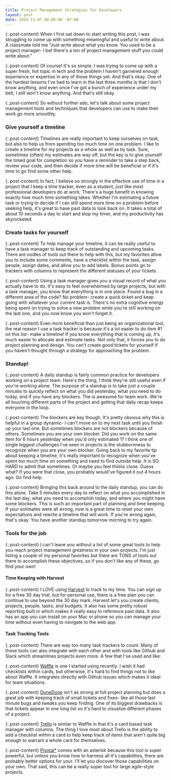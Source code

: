 ```yaml
---
title: Project Management Strategies for Developers
layout: post
date: 2016-11-07 00:00:00 -07:00
---
```


{:.post-content}
When I first sat down to start writing this post, I was struggling to come up with something meaningful and useful to write about. A classmate told me "Just write about what you know. You used to be a project manager- I bet there's a ton of project management stuff you could write about."

{:.post-content}
Of course! It's so simple. I was trying to come up with a super fresh, hot topic in tech and the problem I haven't garnered enough experience or expertise in any of those things yet. And that's okay. One of the hardest lessons I've had to learn in the last three months is that I don't know anything, and even once I've got a bunch of experience under my belt, I still won't know anything. And that's still okay.

{:.post-content}
So without further ado, let's talk about some project management tools and techniques that developers can use to make their work go more smoothly.


### Give yourself a timeline

{:.post-content}
Timelines are really important to keep ourselves on task, but also to help us from spending too much time on one problem. I like to create a timeline for my projects as a whole as well as by task. Sure, sometimes (often) my estimates are way off, but the key is to give yourself the timed goal for completion so you have a reminder to take a step back, review your code, and then decide if more time will be beneficial or if it's time to go find some other help.

{:.post-content}
In fact, I believe so strongly in the effective use of time in a project that I keep a time tracker, even as a student, just like most professional developers do at work. There's a huge benefit in knowing exactly how much time something takes. Whether I'm estimating a future task or trying to decide if I can still spend more time on a problem before seeking help, it's great to have past data to look back on. It takes a total of about 10 seconds a day to start and stop my timer, and my productivity has skyrocketed.

### Create tasks for yourself

{:.post-content}
To help manage your timeline, it can be really useful to have a task manager to keep track of outstanding and upcoming tasks. There are oodles of tools out there to help with this, but my favorites allow you to include some comments, have a checklist within the task, assign people, assign dates, and allow you to add labels. Bonus points go to trackers with columns to represent the different statuses of your tickets.

{:.post-content}
Using a task manager gives you a visual record of what you actually have to do. It's easy to feel overwhelmed by large projects, but with a task manager, you know that everything is in one place. Found a bug in a different area of the code? No problem- create a quick ticket and keep going with whatever your current task is. There's no extra cognitive energy being spent on trying to solve a new problem while you're still working on the last one, and you now know you won't forget it.

{:.post-content}
Even more beneficial than just being an organizational tool, the real reason I use a task tracker is because it's a lot easier to do item #1 on this list- make a timeline! If you know everything that is coming up, it's much easier to allocate and estimate tasks. Not only that, it forces you to do project planning and design. You can't create good tickets for yourself if you haven't thought through a strategy for approaching the problem.

### Standup!

{:.post-content}
A daily standup is fairly common practice for developers working on a project team. Here's the thing, I think they're still useful even if you're working alone. The purpose of a standup is to take just a couple minutes to quickly reflect on what you did yesterday, what you need to do today, and if you have any blockers. The is awesome for team work. We're all touching different parts of the project and getting that daily recap keeps everyone in the loop.

{:.post-content}
The blockers are key though. It's pretty obvious why this is helpful in a group dynamic- I can't move on to my next task until you finish up your last one. But sometimes blockers are not blockers because of others. Sometimes you are your own blocker. Did you work on the same item for 6 hours yesterday when you'd only estimated 1? I think one of single biggest challenges I've seen in projects is the stubbornness to recognize when you are your own blocker. Going back to my favorite tip about keeping a timeline, it's really important to recognize when you've spent too much time on something and need to find outside help. It is SO HARD to admit that sometimes. Or maybe you feel thiiiiiis close. Guess what? If you were that close, you probably would've figured it out 4 hours ago. Go find help.

{:.post-content}
Bringing this back around to the daily standup, you can do this alone. Take 5 minutes every day to reflect on what you accomplished in the last day, what you need to accomplish today, and where you might have some blockers. This is such an important part of planning and time keeping. If your estimates were all wrong, now is a great time to reset your own expectations and rewrite a timeline that will work. If you're wrong again, that's okay. You have another standup tomorrow morning to try again.

### Tools for the job

{:.post-content}
I can't leave you without a list of some great tools to help you reach project management greatness in your own projects. I'm just listing a couple of my personal favorites but there are TONS of tools out there to accomplish these objectives, so if you don't like any of these, go find your own!

#### Time Keeping with Harvest

{:.post-content}
I LOVE using [Harvest](https://www.getharvest.com/) to track to my time. You can sign up for a free 30 day trial, but for personal use, there is a free plan you can continue to use beyond the 30 day mark. Harvest let's you create clients, projects, people, tasks, and budgets. It also has some pretty robust reporting built in which makes it really easy to reference past data. It also has an app you can install on your Mac or phone so you can manage your time without even having to navigate to the web app.

#### Task Tracking Tools

{:.post-content}
There are way too many task trackers to count. Many of these tools can also integrate with each other and with tools like Github and Slack which streamlines projects even more. A few that I've used and like:

{:.post-content}
[Waffle](https://waffle.io/) is one I started using recently. I wish it had checklists within cards, but otherwise, it's hard to find things not to like about Waffle. It integrates directly with Github issues which makes it ideal for team situations.

{:.post-content}
[DoneDone](https://www.getdonedone.com/) isn't as strong at full project planning but does a great job with keeping track of small tickets and fixes- like all those last minute bugs and tweaks you keep finding. One of its biggest drawbacks is that tickets appear in one long list so it's hard to visualize different phases of a project.

{:.post-content}
[Trello](https://trello.com/) is similar to Waffle in that it's a card based task manager with columns. The thing I love most about Trello is the ability to add a checklist within a card to help keep track of items that aren't quite big enough to warrant a whole card for themselves.

{:.post-content}
[Pivotal*](https://www.pivotaltracker.com/)  comes with an asterisk because this tool is super powerful, but unless you know how to harness all it's capabilities, there are probably better options for your. I'll let you discover those capabilities on your own. That said, this can be a really super tool for large agile-style projects.
